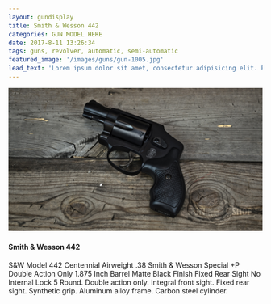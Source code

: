 ```yaml
---
layout: gundisplay
title: Smith & Wesson 442
categories: GUN MODEL HERE
date: 2017-8-11 13:26:34
tags: guns, revolver, automatic, semi-automatic
featured_image: '/images/guns/gun-1005.jpg'
lead_text: 'Lorem ipsum dolor sit amet, consectetur adipisicing elit. Expedita maiores quisquam id sunt, a architecto molestias velit, distinctio quidem non, nostrum provident quibusdam enim. Neque ipsam temporibus commodi facere minima.'
---
```


![Smith & Wesson 442](/images/guns/gun-1005.jpg)

#### Smith & Wesson 442
 S&W Model 442 Centennial Airweight .38 Smith & Wesson Special +P Double Action Only 1.875 Inch Barrel Matte Black Finish Fixed Rear Sight No Internal Lock 5 Round. Double action only. Integral front sight. Fixed rear sight. Synthetic grip. Aluminum alloy frame. Carbon steel cylinder.
 

